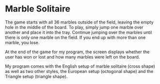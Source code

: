 # Marble Solitaire

The game starts with all 36 marbles outside of the field, leaving the empty hole in the middle of the board. 
To play, simply jump one marble over another and place it into the tray. 
Continue jumping over the marbles until there is only one marble on the field. 
If you end up with more than one marble, you lose.

At the end of the game for my program, the screen displays whether the user has won or lost and how many marbles were left on the board.

My program comes with the English setup of marble solitaire (cross shape) as well as two other styles, the European setup (octogonal shape) and the Triangle setup (triangle shape).

